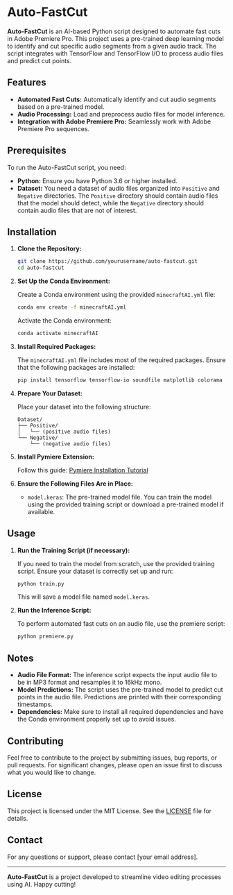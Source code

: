 # Auto-FastCut

**Auto-FastCut** is an AI-based Python script designed to automate fast cuts in Adobe Premiere Pro. This project uses a pre-trained deep learning model to identify and cut specific audio segments from a given audio track. The script integrates with TensorFlow and TensorFlow I/O to process audio files and predict cut points.

## Features

- **Automated Fast Cuts:** Automatically identify and cut audio segments based on a pre-trained model.
- **Audio Processing:** Load and preprocess audio files for model inference.
- **Integration with Adobe Premiere Pro:** Seamlessly work with Adobe Premiere Pro sequences.

## Prerequisites

To run the Auto-FastCut script, you need:

- **Python:** Ensure you have Python 3.6 or higher installed.
- **Dataset:** You need a dataset of audio files organized into `Positive` and `Negative` directories. The `Positive` directory should contain audio files that the model should detect, while the `Negative` directory should contain audio files that are not of interest.

## Installation

1. **Clone the Repository:**

   ```sh
   git clone https://github.com/yourusername/auto-fastcut.git
   cd auto-fastcut
   ```

2. **Set Up the Conda Environment:**

   Create a Conda environment using the provided `minecraftAI.yml` file:

   ```sh
   conda env create -f minecraftAI.yml
   ```

   Activate the Conda environment:

   ```sh
   conda activate minecraftAI
   ```

3. **Install Required Packages:**

   The `minecraftAI.yml` file includes most of the required packages. Ensure that the following packages are installed:

   ```sh
   pip install tensorflow tensorflow-io soundfile matplotlib colorama
   ```

4. **Prepare Your Dataset:**

   Place your dataset into the following structure:

   ```
   Dataset/
   ├── Positive/
   │   └── (positive audio files)
   └── Negative/
       └── (negative audio files)
   ```

5. **Install Pymiere Extension:**
   
   Follow this guide: [Pymiere Installation Tutorial](https://github.com/qmasingarbe/pymiere?tab=readme-ov-file#installation)

5. **Ensure the Following Files Are in Place:**

   - `model.keras`: The pre-trained model file. You can train the model using the provided training script or download a pre-trained model if available.

## Usage

1. **Run the Training Script (if necessary):**

   If you need to train the model from scratch, use the provided training script. Ensure your dataset is correctly set up and run:

   ```sh
   python train.py
   ```

   This will save a model file named `model.keras`.

2. **Run the Inference Script:**

   To perform automated fast cuts on an audio file, use the premiere script:

   ```sh
   python premiere.py
   ```


## Notes

- **Audio File Format:** The inference script expects the input audio file to be in MP3 format and resamples it to 16kHz mono.
- **Model Predictions:** The script uses the pre-trained model to predict cut points in the audio file. Predictions are printed with their corresponding timestamps.
- **Dependencies:** Make sure to install all required dependencies and have the Conda environment properly set up to avoid issues.

## Contributing

Feel free to contribute to the project by submitting issues, bug reports, or pull requests. For significant changes, please open an issue first to discuss what you would like to change.

## License

This project is licensed under the MIT License. See the [LICENSE](LICENSE) file for details.

## Contact

For any questions or support, please contact [your email address].

---

**Auto-FastCut** is a project developed to streamline video editing processes using AI. Happy cutting!
